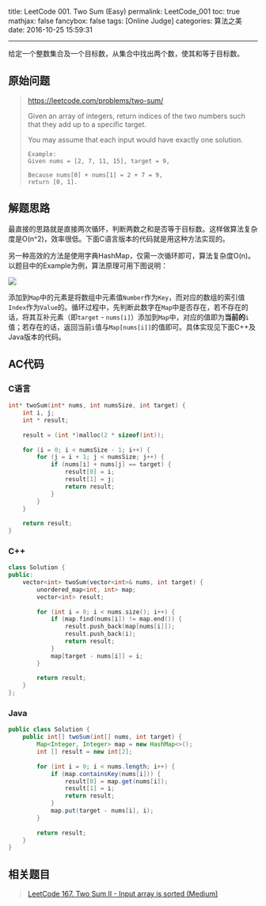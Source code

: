 title: LeetCode 001. Two Sum (Easy)
permalink: LeetCode_001
toc: true
mathjax: false
fancybox: false
tags: [Online Judge]
categories: 算法之美
date: 2016-10-25 15:59:31

---

给定一个整数集合及一个目标数，从集合中找出两个数，使其和等于目标数。

<!--more-->

## 原始问题

> https://leetcode.com/problems/two-sum/
>
> Given an array of integers, return indices of the two numbers such that they add up to a specific target.
>
> You may assume that each input would have exactly one solution.
> 
> ```
> Example:
> Given nums = [2, 7, 11, 15], target = 9,
> 
> Because nums[0] + nums[1] = 2 + 7 = 9,
> return [0, 1].
> ```

## 解题思路

最直接的思路就是直接两次循环，判断两数之和是否等于目标数。这样做算法复杂度是O(n^2)，效率很低。下面C语言版本的代码就是用这种方法实现的。

另一种高效的方法是使用字典HashMap，仅需一次循环即可，算法复杂度O(n)。以题目中的Example为例，算法原理可用下图说明：

![](https://pic.gaomf.store/20161025161036.png)

添加到`Map`中的元素是将数组中元素值`Number`作为`Key`，而对应的数组的索引值`Index`作为`Value`的。循环过程中，先判断此数字在`Map`中是否存在，若不存在的话，将其互补元素（即`target` - `nums[i]`）添加到`Map`中，对应的值即为**当前的**`i`值；若存在的话，返回当前`i`值与`Map[nums[i]]`的值即可。具体实现见下面C++及Java版本的代码。

## AC代码

### C语言

```c
int* twoSum(int* nums, int numsSize, int target) {
    int i, j;
    int * result;
    
    result = (int *)malloc(2 * sizeof(int));
    
    for (i = 0; i < numsSize - 1; i++) {
        for (j = i + 1; j < numsSize; j++) {
            if (nums[i] + nums[j] == target) {
                result[0] = i;
                result[1] = j;
                return result;
            }
        }
    }
    
    return result;
}
```

### C++

```cpp
class Solution {
public:
    vector<int> twoSum(vector<int>& nums, int target) {
        unordered_map<int, int> map;
        vector<int> result;
        
        for (int i = 0; i < nums.size(); i++) {
            if (map.find(nums[i]) != map.end()) {
                result.push_back(map[nums[i]]);
                result.push_back(i);
                return result;
            }
            map[target - nums[i]] = i;
        }
        
        return result;
    }
};
```

### Java

```java
public class Solution {
    public int[] twoSum(int[] nums, int target) {
        Map<Integer, Integer> map = new HashMap<>();
        int [] result = new int[2];
        
        for (int i = 0; i < nums.length; i++) {
            if (map.containsKey(nums[i])) {
                result[0] = map.get(nums[i]);
                result[1] = i;
                return result;
            }
            map.put(target - nums[i], i);
        }
        
        return result;
    }
}
```

## 相关题目

> [LeetCode 167. Two Sum II - Input array is sorted (Medium)](/2016/10/25/LeetCode_167/)
